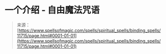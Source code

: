 <!--yml

category: 未分类

date: 2024-06-12 18:49:07

-->

# 一个介绍 - 自由魔法咒语

> 来源：[https://www.spellsofmagic.com/spells/spiritual_spells/binding_spells/11715/page.html#0001-01-01](https://www.spellsofmagic.com/spells/spiritual_spells/binding_spells/11715/page.html#0001-01-01)
